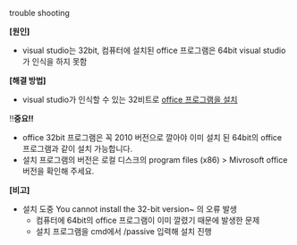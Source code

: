 trouble shooting

**[원인]**

- visual studio는 32bit, 컴퓨터에 설치된 office 프로그램은 64bit visual studio가 인식을 하지 못함

**[해결 방법]**

- visual studio가 인식할 수 있는 32비트로  [office 프로그램을 설치](https://www.microsoft.com/en-us/download/details.aspx?id=13255)

‼**중요‼**

- office 32bit 프로그램은 꼭 2010 버전으로 깔아야 이미 설치 된 64bit의 office 프로그램과 같이 설치 가능합니다.
- 설치 프로그램의 버전은 로컬 디스크의 program files (x86) > Mivrosoft office 버전을 확인해 주세요.

**[비고]**

- 설치 도중 You cannot install the 32-bit version~ 의 오류 발생
    - 컴퓨터에 64bit의 office 프로그램이 이미 깔렸기 때문에 발생한 문제
    - 설치 프로그램을 cmd에서 /passive 입력해 설치 진행
